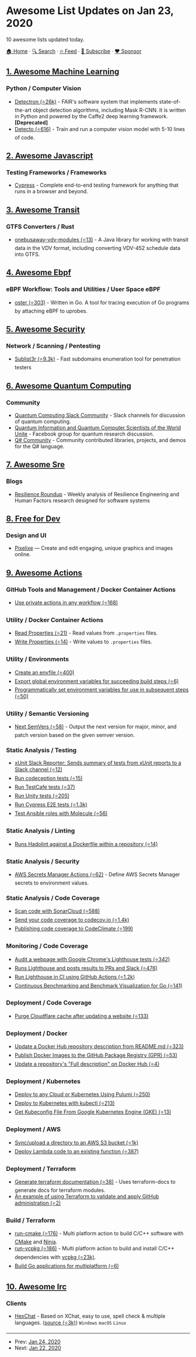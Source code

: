 # Awesome List Updates on Jan 23, 2020

10 awesome lists updated today.

[🏠 Home](/README.md) · [🔍 Search](https://www.trackawesomelist.com/search/) · [🔥 Feed](https://www.trackawesomelist.com/rss.xml) · [📮 Subscribe](https://trackawesomelist.us17.list-manage.com/subscribe?u=d2f0117aa829c83a63ec63c2f&id=36a103854c) · [❤️  Sponsor](https://github.com/sponsors/theowenyoung)



## [1. Awesome Machine Learning](/content/josephmisiti/awesome-machine-learning/README.md)

### Python / Computer Vision

*   [Detectron (⭐26k)](https://github.com/facebookresearch/Detectron) - FAIR's software system that implements state-of-the-art object detection algorithms, including Mask R-CNN. It is written in Python and powered by the Caffe2 deep learning framework. **\[Deprecated]**
*   [Detecto (⭐616)](https://github.com/alankbi/detecto) - Train and run a computer vision model with 5-10 lines of code.

## [2. Awesome Javascript](/content/sorrycc/awesome-javascript/README.md)

### Testing Frameworks / Frameworks

*   [Cypress](https://www.cypress.io/) - Complete end-to-end testing framework for anything that runs in a browser and beyond.

## [3. Awesome Transit](/content/CUTR-at-USF/awesome-transit/README.md)

### GTFS Converters / Rust

*   [onebusaway-vdv-modules (⭐13)](https://github.com/OneBusAway/onebusaway-vdv-modules) - A Java library for working with transit data in the VDV format, including converting VDV-452 schedule data into GTFS.

## [4. Awesome Ebpf](/content/zoidbergwill/awesome-ebpf/README.md)

### eBPF Workflow: Tools and Utilities / User Space eBPF

*   [oster (⭐303)](https://github.com/grantseltzer/oster) - Written in Go. A tool for tracing execution of Go programs by attaching eBPF to uprobes.

## [5. Awesome Security](/content/sbilly/awesome-security/README.md)

### Network / Scanning / Pentesting

*   [Sublist3r (⭐9.3k)](https://github.com/aboul3la/Sublist3r) - Fast subdomains enumeration tool for penetration testers

## [6. Awesome Quantum Computing](/content/desireevl/awesome-quantum-computing/README.md)

### Community

*   [Quantum Computing Slack Community](https://quantum-computing.herokuapp.com/) - Slack channels for discussion of quantum computing.
*   [Quantum Information and Quantum Computer Scientists of the World Unite](https://www.facebook.com/groups/qinfo.scientists.unite/) - Facebook group for quantum research discussion.
*   [Q# Community](https://qsharp.community) - Community contributed libraries, projects, and demos for the Q# language.

## [7. Awesome Sre](/content/dastergon/awesome-sre/README.md)

### Blogs

*   [Resilience Roundup](https://ResilienceRoundup.com) - Weekly analysis of Resilience Engineering and Human Factors research designed for software systems

## [8. Free for Dev](/content/ripienaar/free-for-dev/README.md)

### Design and UI

*   [Pixelixe](https://pixelixe.com/) — Create and edit engaging, unique graphics and images online.

## [9. Awesome Actions](/content/sdras/awesome-actions/README.md)

### GitHub Tools and Management / Docker Container Actions

*   [Use private actions in any workflow (⭐168)](https://github.com/InVisionApp/private-action-loader)

### Utility / Docker Container Actions

*   [Read Properties (⭐21)](https://github.com/christian-draeger/read-properties) - Read values from `.properties` files.
*   [Write Properties (⭐14)](https://github.com/christian-draeger/write-properties) - Write values to `.properties` files.

### Utility / Environments

*   [Create an envfile (⭐400)](https://github.com/SpicyPizza/create-envfile)
*   [Export global environment variables for succeeding build steps (⭐6)](https://github.com/zweitag/github-actions)
*   [Programmatically set environment variables for use in subsequent steps (⭐50)](https://github.com/allenevans/set-env)

### Utility / Semantic Versioning

*   [Next SemVers (⭐58)](https://github.com/WyriHaximus/github-action-next-semvers) - Output the next version for major, minor, and patch version based on the given semver version.

### Static Analysis / Testing

*   [xUnit Slack Reporter: Sends summary of tests from xUnit reports to a Slack channel (⭐12)](https://github.com/ivanklee86/xunit-slack-reporter)
*   [Run codeception tests (⭐15)](https://github.com/joelwmale/codeception-action)
*   [Run TestCafe tests (⭐37)](https://github.com/DevExpress/testcafe-action)
*   [Run Unity tests (⭐205)](https://github.com/webbertakken/unity-test-runner)
*   [Run Cypress E2E tests (⭐1.3k)](https://github.com/cypress-io/github-action)
*   [Test Ansible roles with Molecule (⭐56)](https://github.com/robertdebock/molecule-action)

### Static Analysis / Linting

*   [Runs Hadolint against a Dockerfile within a repository (⭐14)](https://github.com/burdzwastaken/hadolint-action)

### Static Analysis / Security

*   [AWS Secrets Manager Actions (⭐62)](https://github.com/say8425/aws-secrets-manager-actions) - Define AWS Secrets Manager secrets to environment values.

### Static Analysis / Code Coverage

*   [Scan code with SonarCloud (⭐588)](https://github.com/sonarsource/sonarcloud-github-action)
*   [Send your code coverage to codecov.io (⭐1.4k)](https://github.com/codecov/codecov-action)
*   [Publishing code coverage to CodeClimate (⭐199)](https://github.com/paambaati/codeclimate-action)

### Monitoring / Code Coverage

*   [Audit a webpage with Google Chrome's Lighthouse tests (⭐342)](https://github.com/jakejarvis/lighthouse-action)
*   [Runs Lighthouse and posts results to PRs and Slack (⭐476)](https://github.com/foo-software/lighthouse-check-action)
*   [Run Lighthouse in CI using GitHub Actions (⭐1.2k)](https://github.com/treosh/lighthouse-ci-action)
*   [Continuous Benchmarking and Benchmark Visualization for Go (⭐141)](https://github.com/bobheadxi/gobenchdata)

### Deployment / Code Coverage

*   [Purge Cloudflare cache after updating a website (⭐133)](https://github.com/jakejarvis/cloudflare-purge-action)

### Deployment / Docker

*   [Update a Docker Hub repository description from README.md (⭐323)](https://github.com/peter-evans/dockerhub-description)
*   [Publish Docker Images to the GitHub Package Registry (GPR) (⭐53)](https://github.com/machine-learning-apps/gpr-docker-publish)
*   [Update a repository's "Full description" on Docker Hub (⭐4)](https://github.com/mpepping/github-actions/tree/master/docker-hub-metadata)

### Deployment / Kubernetes

*   [Deploy to any Cloud or Kubernetes Using Pulumi (⭐250)](https://github.com/pulumi/actions)
*   [Deploy to Kubernetes with kubectl (⭐213)](https://github.com/steebchen/kubectl)
*   [Get Kubeconfig File From Google Kubernetes Engine (GKE) (⭐13)](https://github.com/machine-learning-apps/gke-kubeconfig)

### Deployment / AWS

*   [Sync/upload a directory to an AWS S3 bucket (⭐1k)](https://github.com/jakejarvis/s3-sync-action)
*   [Deploy Lambda code to an existing function (⭐387)](https://github.com/appleboy/lambda-action)

### Deployment / Terraform

*   [Generate terraform documentation (⭐38)](https://github.com/Dirrk/terraform-docs) - Uses terraform-docs to generate docs for terraform modules.
*   [An example of using Terraform to validate and apply GitHub administration (⭐2)](https://github.com/asgharlabs/github-terraform/tree/master/.github/workflows)

### Build / Terraform

*   [run-cmake (⭐176)](https://github.com/lukka/run-cmake) - Multi platform action to build C/C++ software with [CMake](https://cmake.org) and [Ninja](https://ninja-build.org/).
*   [run-vcpkg (⭐186)](https://github.com/lukka/run-vcpkg) - Multi platform action to build and install C/C++ dependencies with [vcpkg (⭐23k)](https://github.com/microsoft/vcpkg).
*   [Build Go applications for multiplatform (⭐6)](https://github.com/izumin5210/action-go-crossbuild)

## [10. Awesome Irc](/content/davisonio/awesome-irc/README.md)

### Clients

*   [HexChat](https://hexchat.github.io) - Based on XChat, easy to use, spell check & multiple languages. ([source (⭐3k)](https://github.com/hexchat/hexchat)) `Windows` `macOS` `Linux`

---

- Prev: [Jan 24, 2020](/content/2020/01/24/README.md)
- Next: [Jan 22, 2020](/content/2020/01/22/README.md)